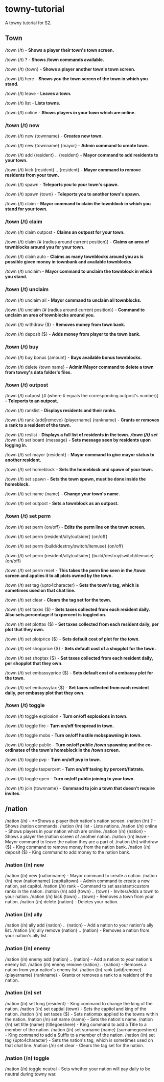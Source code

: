 # towny-tutorial
A towny tutorial for S2.

## Town
/town (/t) - **Shows a player their town's town screen.**

/town (/t) ? - **Shows /town commands available.**

/town (/t) {town} - **Shows a player another town's town screen.**

/town (/t) here - **Shows you the town screen of the town in which you stand.**

/town (/t) leave - **Leaves a town.**

/town (/t) list - **Lists towns.**

/town (/t) online - **Shows players in your town which are online.**
### /town (/t) new
/town (/t) new {townname} - **Creates new town.**

/town (/t) new {townname} {mayor} - **Admin command to create town.**

/town (/t) add {resident} .. {resident} - **Mayor command to add residents to your town.**

/town (/t) kick {resident} .. {resident} - **Mayor command to remove residents from your town.**

/town (/t) spawn - **Teleports you to your town's spawn.**

/town (/t) spawn {town} - **Teleports you to another town's spawn.**

/town (/t) claim - **Mayor command to claim the townblock in which you stand for your town.**
### /town (/t) claim
/town (/t) claim outpost - **Claims an outpost for your town.**

/town (/t) claim {# (radius around current position)} - **Claims an area of townblocks around you for your town.**

/town (/t) claim auto - **Claims as many townblocks around you as is possible given money in townbank and available townblocks.**

/town (/t) unclaim - **Mayor command to unclaim the townblock in which you stand.**
### /town (/t) unclaim
/town (/t) unclaim all - **Mayor command to unclaim all townblocks.**

/town (/t) unclaim {# (radius around current position)} - **Command to unclaim an area of townblocks around you.**

/town (/t) withdraw {$} - **Removes money from town bank.**

/town (/t) deposit {$} - **Adds money from player to the town bank.**
### /town (/t) buy
/town (/t) buy bonus {amount} - **Buys available bonus townblocks.**

/town (/t) delete {town name} - **Admin/Mayor command to delete a town from towny's data folder's files.**
### /town (/t) outpost
/town (/t) outpost {# (where # equals the corresponding outpost's number)} - **Teleports to an outpost.**

/town (/t) ranklist - **Displays residents and their ranks.**

/town (/t) rank {add|remove} {playername} {rankname} - **Grants or removes a rank to a resident of the town.**

/town (/t) reslist - **Displays a full list of residents in the town.**
***/town (/t) set***
/town (/t) set board {message} - **Sets message seen by residents upon logging in.**

/town (/t) set mayor {resident} - **Mayor command to give mayor status to another resident.**

/town (/t) set homeblock - **Sets the homeblock and spawn of your town.**

/town (/t) set spawn - **Sets the town spawn, must be done inside the homeblock.**

/town (/t) set name {name} - **Change your town's name.**

/town (/t) set outpost - **Sets a townblock as an outpost.**
### /town (/t) set perm
/town (/t) set perm {on/off} - **Edits the perm line on the town screen.**

/town (/t) set perm {resident/ally/outsider} {on/off}

/town (/t) set perm {build/destroy/switch/itemuse} {on/off}

/town (/t) set perm {resident/ally/outsider} {build/destroy/switch/itemuse} {on/off}

/town (/t) set perm reset - **This takes the perm line seen in the /town screen and applies it to all plots owned by the town.**

/town (/t) set tag {upto4character} - **Sets the town's tag, which is sometimes used on that chat line.**

/town (/t) set clear - **Clears the tag set for the town.**

/town (/t) set taxes {$} - **Sets taxes collected from each resident daily. Also sets percentage if taxpercent is toggled on.**

/town (/t) set plottax {$} - **Set taxes collected from each resident daily, per plot that they own.**

/town (/t) set plotprice {$} - **Sets default cost of plot for the town.**

/town (/t) set shopprice {$} - **Sets default cost of a shopplot for the town.**

/town (/t) set shoptax {$} - **Set taxes collected from each resident daily, per shopplot that they own.**

/town (/t) set embassyprice {$} - **Sets default cost of a embassy plot for the town.**

/town (/t) set embassytax {$} - **Set taxes collected from each resident daily, per embassy plot that they own.**
### /town (/t) toggle
/town (/t) toggle explosion - **Turn on/off explosions in town.**

/town (/t) toggle fire - **Turn on/off firespread in town.**

/town (/t) toggle mobs - **Turn on/off hostile mobspawning in town.**

/town (/t) toggle public - **Turn on/off public /town spawning and the co-ordinates of the town's homeblock in the /town screen.**

/town (/t) toggle pvp - **Turn on/off pvp in town.**

/town (/t) toggle taxpercent - **Turn on/off taxing by percent/flatrate.**

/town (/t) toggle open - **Turn on/off public joining to your town.**

/town (/t) join {townname} - **Command to join a town that doesn't require invites.**
## /nation
/nation (/n) - **Shows a player their nation's nation screen.
/nation (/n) ? - Shows /nation commands.
/nation (/n) list - Lists nations.
/nation (/n) online - Shows players in your nation which are online.
/nation (/n) {nation} - Shows a player the /nation screen of another nation.
/nation (/n) leave - Mayor command to leave the nation they are a part of.
/nation (/n) withdraw {$} - King command to remove money from the nation bank.
/nation (/n) deposit {$} - King command to add money to the nation bank.
### /nation (/n) new
/nation (/n) new {nationname} - Mayor command to create a nation.
/nation (/n) new {nationname} {capitaltown} - Admin command to create a new nation, set capitol.
/nation (/n) rank - Command to set assistant/custom ranks in the nation.
/nation (/n) add {town} .. {town} - Invites/Adds a town to your nation.
/nation (/n) kick {town} .. {town} - Removes a town from your nation.
/nation (/n) delete {nation} - Deletes your nation.
### /nation (/n) ally
/nation (/n) ally add {nation} .. {nation} - Add a nation to your nation's ally list.
/nation (/n) ally remove {nation} .. {nation} - Removes a nation from your nation's ally list.
### /nation (/n) enemy
/nation (/n) enemy add {nation} .. {nation} - Add a nation to your nation's enemy list.
/nation (/n) enemy remove {nation} .. {nation} - Removes a nation from your nation's enemy list.
/nation (/n) rank {add|remove} {playername} {rankname} - Grants or removes a rank to a resident of the nation.
### /nation (/n) set
/nation (/n) set king {resident} - King command to change the king of the nation.
/nation (/n) set captial {town} - Sets the capitol and king of the nation.
/nation (/n) set taxes {$} - Sets nationtax applied to the towns within the nation.
/nation (/n) set name {name} - Sets the nation's name.
/nation (/n) set title {name} {titlegoeshere} - King command to add a Title to a member of the nation.
/nation (/n) set surname {name} {surnamegoeshere} - King command to add a Suffix to a member of the nation.
/nation (/n) set tag {upto4character} - Sets the nation's tag, which is sometimes used on that chat line.
/nation (/n) set clear - Clears the tag set for the nation.
### /nation (/n) toggle
/nation (/n) toggle neutral - Sets whether your nation will pay daily to be neutral during towny war.

